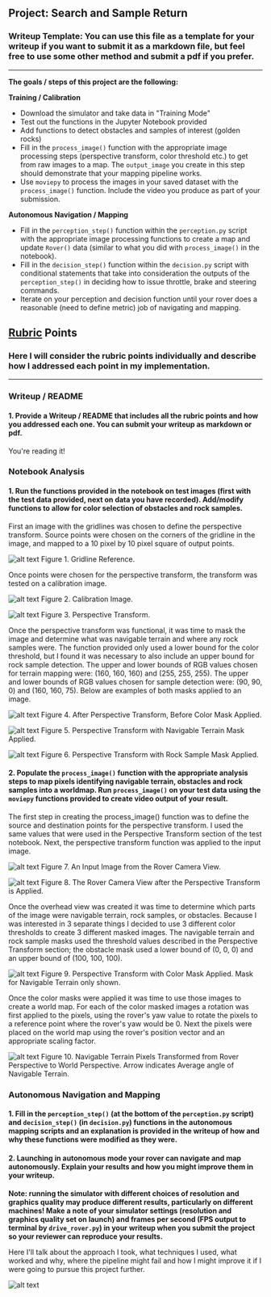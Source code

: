 ## Project: Search and Sample Return
### Writeup Template: You can use this file as a template for your writeup if you want to submit it as a markdown file, but feel free to use some other method and submit a pdf if you prefer.

---


**The goals / steps of this project are the following:**  

**Training / Calibration**  

* Download the simulator and take data in "Training Mode"
* Test out the functions in the Jupyter Notebook provided
* Add functions to detect obstacles and samples of interest (golden rocks)
* Fill in the `process_image()` function with the appropriate image processing steps (perspective transform, color threshold etc.) to get from raw images to a map.  The `output_image` you create in this step should demonstrate that your mapping pipeline works.
* Use `moviepy` to process the images in your saved dataset with the `process_image()` function.  Include the video you produce as part of your submission.

**Autonomous Navigation / Mapping**

* Fill in the `perception_step()` function within the `perception.py` script with the appropriate image processing functions to create a map and update `Rover()` data (similar to what you did with `process_image()` in the notebook). 
* Fill in the `decision_step()` function within the `decision.py` script with conditional statements that take into consideration the outputs of the `perception_step()` in deciding how to issue throttle, brake and steering commands. 
* Iterate on your perception and decision function until your rover does a reasonable (need to define metric) job of navigating and mapping.  

[//]: # (Image References)

[image1]: ./calibration_images/example_grid1.jpg
[image2]: ./calibration_images/example_rock1.jpg
[image3]: ./calibration_images/perspective_transform.png
[image4]: ./calibration_images/camera_view.png
[image5]: ./calibration_images/overhead_view.png
[image6]: ./calibration_images/rgb_thresh.png
[image7]: ./calibration_images/terrain_view.png
[image8]: ./calibration_images/rover_coords.png
[image9]: ./calibration_images/sample_thresh.png

## [Rubric](https://review.udacity.com/#!/rubrics/916/view) Points
### Here I will consider the rubric points individually and describe how I addressed each point in my implementation.  

---
### Writeup / README

#### 1. Provide a Writeup / README that includes all the rubric points and how you addressed each one.  You can submit your writeup as markdown or pdf.  

You're reading it!

### Notebook Analysis
#### 1. Run the functions provided in the notebook on test images (first with the test data provided, next on data you have recorded). Add/modify functions to allow for color selection of obstacles and rock samples.
First an image with the gridlines was chosen to define the perspective transform. Source points were chosen on the corners of the gridline in the image, and mapped to a 10 pixel by 10 pixel square of output points.

![alt text][image1]
Figure 1. Gridline Reference.

Once points were chosen for the perspective transform, the transform was tested on a calibration image.

![alt text][image2]
Figure 2. Calibration Image.

![alt text][image3]
Figure 3. Perspective Transform.

Once the perspective transform was functional, it was time to mask the image and determine what was navigable terrain and where any rock samples were. The function provided only used a lower bound for the color threshold, but I found it was necessary to also include an upper bound for rock sample detection. The upper and lower bounds of RGB values chosen for terrain mapping were: (160, 160, 160) and (255, 255, 255). The upper and lower bounds of RGB values chosen for sample detection were: (90, 90, 0) and (160, 160, 75). Below are examples of both masks applied to an image.

![alt text][image3]
Figure 4. After Perspective Transform, Before Color Mask Applied.

![alt text][image6]
Figure 5. Perspective Transform with Navigable Terrain Mask Applied.

![alt text][image9]
Figure 6. Perspective Transform with Rock Sample Mask Applied.

#### 2. Populate the `process_image()` function with the appropriate analysis steps to map pixels identifying navigable terrain, obstacles and rock samples into a worldmap.  Run `process_image()` on your test data using the `moviepy` functions provided to create video output of your result. 
The first step in creating the process_image() function was to define the source and destination points for the perspective transform. I used the same values that were used in the Perspective Transform section of the test notebook. Next, the perspective transform function was applied to the input image. 

![alt text][image4]
Figure 7. An Input Image from the Rover Camera View.

![alt text][image5]
Figure 8. The Rover Camera View after the Perspective Transform is Applied.

Once the overhead view was created it was time to determine which parts of the image were navigable terrain, rock samples, or obstacles. Because I was interested in 3 separate things I decided to use 3 different color thresholds to create 3 different masked images. The navigable terrain and rock sample masks used the threshold values described in the Perspective Transform section; the obstacle mask used a lower bound of (0, 0, 0) and an upper bound of (100, 100, 100).

![alt text][image5]
Figure 9. Perspective Transform with Color Mask Applied. Mask for Navigable Terrain only shown.

Once the color masks were applied it was time to use those images to create a world map. For each of the color masked images a rotation was first applied to the pixels, using the rover's yaw value to rotate the pixels to a reference point where the rover's yaw would be 0. Next the pixels were placed on the world map using the rover's position vector and an appropriate scaling factor.

![alt text][image8]
Figure 10. Navigable Terrain Pixels Transformed from Rover Perspective to World Perspective. Arrow indicates Average angle of Navigable Terrain.

### Autonomous Navigation and Mapping

#### 1. Fill in the `perception_step()` (at the bottom of the `perception.py` script) and `decision_step()` (in `decision.py`) functions in the autonomous mapping scripts and an explanation is provided in the writeup of how and why these functions were modified as they were.


#### 2. Launching in autonomous mode your rover can navigate and map autonomously.  Explain your results and how you might improve them in your writeup.  

**Note: running the simulator with different choices of resolution and graphics quality may produce different results, particularly on different machines!  Make a note of your simulator settings (resolution and graphics quality set on launch) and frames per second (FPS output to terminal by `drive_rover.py`) in your writeup when you submit the project so your reviewer can reproduce your results.**

Here I'll talk about the approach I took, what techniques I used, what worked and why, where the pipeline might fail and how I might improve it if I were going to pursue this project further.  



![alt text][image3]


